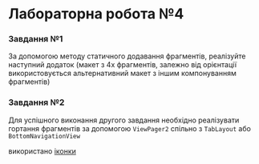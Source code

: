 # Лабораторна робота №4
### Завдання №1
  За допомогою методу статичного додавання фрагментів, реалізуйте наступний додаток (макет з 4х фрагментів, залежно від орієнтації використовується альтернативний макет з іншим компонуванням фрагментів)

### Завдання №2
Для успішного виконання другого завдання необхідно реалізувати гортання фрагментів за допомогою `ViewPager2` спільно з `TabLayout` або `BottomNavigationView`

використано [іконки](https://www.flaticon.com/ru/search?author_id=1&style_id=7&type=standard&word=)
